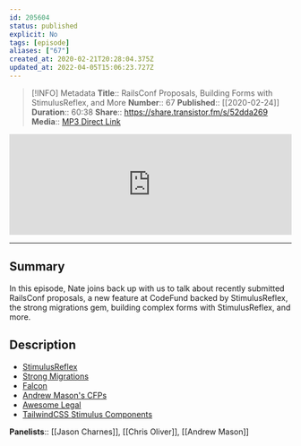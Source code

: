 ```yaml
---
id: 205604
status: published
explicit: No
tags: [episode]
aliases: ["67"]
created_at: 2020-02-21T20:28:04.375Z
updated_at: 2022-04-05T15:06:23.727Z
---
```


> [!INFO] Metadata
> **Title**:: RailsConf Proposals, Building Forms with StimulusReflex, and More
> **Number**:: 67
> **Published**:: [[2020-02-24]]
> **Duration**:: 60:38
> **Share**:: <https://share.transistor.fm/s/52dda269>
> **Media**:: [MP3 Direct Link](https://dts.podtrac.com/redirect.mp3/media.transistor.fm/52dda269/48fc5350.mp3)

<iframe width="100%" height="180" frameborder="no" scrolling="no" seamless src="https://share.transistor.fm/e/52dda269/dark"></iframe>

---

## Summary

In this episode, Nate joins back up with us to talk about recently submitted RailsConf proposals, a new feature at CodeFund backed by StimulusReflex, the strong migrations gem, building complex forms with StimulusReflex, and more.

## Description

- [StimulusReflex](https://github.com/hopsoft/stimulus_reflex)
- [Strong Migrations](https://github.com/ankane/strong_migrations)
- [Falcon](https://github.com/socketry/falcon)
- [Andrew Mason's CFPs](https://github.com/andrewmcodes/cfps)
- [Awesome Legal](https://github.com/ankane/awesome-legal)
- [TailwindCSS Stimulus Components](https://github.com/excid3/tailwindcss-stimulus-components)

**Panelists**:: [[Jason Charnes]], [[Chris Oliver]], [[Andrew Mason]]
